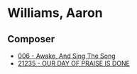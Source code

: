 # Williams, Aaron

## Composer

- [006 - Awake, And Sing The Song](/hymns/006.md)
- [21235 - OUR DAY OF PRAISE IS DONE](/hymns/21235.md)

